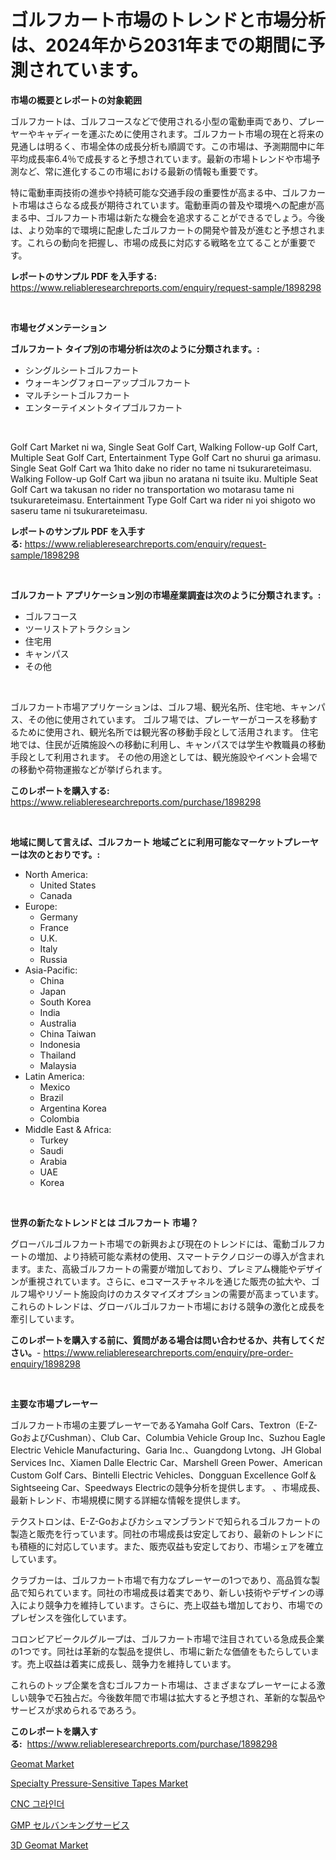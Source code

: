 <p><h1>ゴルフカート市場のトレンドと市場分析は、2024年から2031年までの期間に予測されています。</h1></p><p><strong>市場の概要とレポートの対象範囲</strong></p>
<p><p>ゴルフカートは、ゴルフコースなどで使用される小型の電動車両であり、プレーヤーやキャディーを運ぶために使用されます。ゴルフカート市場の現在と将来の見通しは明るく、市場全体の成長分析も順調です。この市場は、予測期間中に年平均成長率6.4％で成長すると予想されています。最新の市場トレンドや市場予測など、常に進化するこの市場における最新の情報も重要です。</p><p>特に電動車両技術の進歩や持続可能な交通手段の重要性が高まる中、ゴルフカート市場はさらなる成長が期待されています。電動車両の普及や環境への配慮が高まる中、ゴルフカート市場は新たな機会を追求することができるでしょう。今後は、より効率的で環境に配慮したゴルフカートの開発や普及が進むと予想されます。これらの動向を把握し、市場の成長に対応する戦略を立てることが重要です。</p></p>
<p><strong>レポートのサンプル PDF を入手する:</strong> <a href="https://www.reliableresearchreports.com/enquiry/request-sample/1898298">https://www.reliableresearchreports.com/enquiry/request-sample/1898298</a></p>
<p>&nbsp;</p>
<p><strong>市場セグメンテーション</strong></p>
<p><strong>ゴルフカート タイプ別の市場分析は次のように分類されます。:</strong></p>
<p><ul><li>シングルシートゴルフカート</li><li>ウォーキングフォローアップゴルフカート</li><li>マルチシートゴルフカート</li><li>エンターテイメントタイプゴルフカート</li></ul></p>
<p>&nbsp;</p>
<p><p>Golf Cart Market ni wa, Single Seat Golf Cart, Walking Follow-up Golf Cart, Multiple Seat Golf Cart, Entertainment Type Golf Cart no shurui ga arimasu. Single Seat Golf Cart wa 1hito dake no rider no tame ni tsukurareteimasu. Walking Follow-up Golf Cart wa jibun no aratana ni tsuite iku. Multiple Seat Golf Cart wa takusan no rider no transportation wo motarasu tame ni tsukurareteimasu. Entertainment Type Golf Cart wa rider ni yoi shigoto wo saseru tame ni tsukurareteimasu.</p></p>
<p><strong>レポートのサンプル PDF を入手する:</strong>&nbsp;<a href="https://www.reliableresearchreports.com/enquiry/request-sample/1898298">https://www.reliableresearchreports.com/enquiry/request-sample/1898298</a></p>
<p>&nbsp;</p>
<p><strong> ゴルフカート アプリケーション別の市場産業調査は次のように分類されます。:</strong></p>
<p><ul><li>ゴルフコース</li><li>ツーリストアトラクション</li><li>住宅用</li><li>キャンパス</li><li>その他</li></ul></p>
<p>&nbsp;</p>
<p><p>ゴルフカート市場アプリケーションは、ゴルフ場、観光名所、住宅地、キャンパス、その他に使用されています。 ゴルフ場では、プレーヤーがコースを移動するために使用され、観光名所では観光客の移動手段として活用されます。 住宅地では、住民が近隣施設への移動に利用し、キャンパスでは学生や教職員の移動手段として利用されます。 その他の用途としては、観光施設やイベント会場での移動や荷物運搬などが挙げられます。</p></p>
<p><strong>このレポートを購入する:</strong>&nbsp; <a href="https://www.reliableresearchreports.com/purchase/1898298">https://www.reliableresearchreports.com/purchase/1898298</a></p>
<p>&nbsp;</p>
<p><strong>地域に関して言えば、ゴルフカート 地域ごとに利用可能なマーケットプレーヤーは次のとおりです。:</strong></p>
<p><ul>
    <li>
        North America:
        <ul>
            <li>United States</li>
            <li>Canada</li>
        </ul>
    </li>
    <li>
        Europe:
        <ul>
            <li>Germany</li>
            <li>France</li>
            <li>U.K.</li>
            <li>Italy</li>
            <li>Russia</li>
        </ul>
    </li>
    <li>
        Asia-Pacific:
        <ul>
            <li>China</li>
            <li>Japan</li>
            <li>South Korea</li>
            <li>India</li>
            <li>Australia</li>
            <li>China Taiwan</li>
            <li>Indonesia</li>
            <li>Thailand</li>
            <li>Malaysia</li>
        </ul>
    </li>
    <li>
        Latin America:
        <ul>
            <li>Mexico</li>
            <li>Brazil</li>
            <li>Argentina Korea</li>
            <li>Colombia</li>
        </ul>
    </li>
    <li>
        Middle East & Africa:
        <ul>
            <li>Turkey</li>
            <li>Saudi</li>
            <li>Arabia</li>
            <li>UAE</li>
            <li>Korea</li>
        </ul>
    </li>
    </ul></p>
<p>&nbsp;</p>
<p><strong>世界の新たなトレンドとは ゴルフカート 市場？</strong></p>
<p><p>グローバルゴルフカート市場での新興および現在のトレンドには、電動ゴルフカートの増加、より持続可能な素材の使用、スマートテクノロジーの導入が含まれます。また、高級ゴルフカートの需要が増加しており、プレミアム機能やデザインが重視されています。さらに、eコマースチャネルを通じた販売の拡大や、ゴルフ場やリゾート施設向けのカスタマイズオプションの需要が高まっています。これらのトレンドは、グローバルゴルフカート市場における競争の激化と成長を牽引しています。</p></p>
<p><strong>このレポートを購入する前に、質問がある場合は問い合わせるか、共有してください。</strong>- <a href="https://www.reliableresearchreports.com/enquiry/pre-order-enquiry/1898298">https://www.reliableresearchreports.com/enquiry/pre-order-enquiry/1898298</a></p>
<p>&nbsp;</p>
<p><strong>主要な市場プレーヤー</strong></p>
<p><p>ゴルフカート市場の主要プレーヤーであるYamaha Golf Cars、Textron（E-Z-GoおよびCushman）、Club Car、Columbia Vehicle Group Inc、Suzhou Eagle Electric Vehicle Manufacturing、Garia Inc.、Guangdong Lvtong、JH Global Services Inc、Xiamen Dalle Electric Car、Marshell Green Power、American Custom Golf Cars、Bintelli Electric Vehicles、Dongguan Excellence Golf＆Sightseeing Car、Speedways Electricの競争分析を提供します。 、市場成長、最新トレンド、市場規模に関する詳細な情報を提供します。</p><p>テクストロンは、E-Z-Goおよびカシュマンブランドで知られるゴルフカートの製造と販売を行っています。同社の市場成長は安定しており、最新のトレンドにも積極的に対応しています。また、販売収益も安定しており、市場シェアを確立しています。</p><p>クラブカーは、ゴルフカート市場で有力なプレーヤーの1つであり、高品質な製品で知られています。同社の市場成長は着実であり、新しい技術やデザインの導入により競争力を維持しています。さらに、売上収益も増加しており、市場でのプレゼンスを強化しています。</p><p>コロンビアビークルグループは、ゴルフカート市場で注目されている急成長企業の1つです。同社は革新的な製品を提供し、市場に新たな価値をもたらしています。売上収益は着実に成長し、競争力を維持しています。</p><p>これらのトップ企業を含むゴルフカート市場は、さまざまなプレーヤーによる激しい競争で石独占だ。今後数年間で市場は拡大すると予想され、革新的な製品やサービスが求められるであろう。</p></p>
<p><strong>このレポートを購入する:</strong>&nbsp;&nbsp;<a href="https://www.reliableresearchreports.com/purchase/1898298">https://www.reliableresearchreports.com/purchase/1898298</a></p>
<p><p><a href="https://github.com/luckyshygirl/Market-Research-Report-List-3/blob/main/geomat-market.md">Geomat Market</a></p><p><a href="https://issuu.com/reportprime-2/docs/specialty-pressure-sensitive-tapes-market-size-203">Specialty Pressure-Sensitive Tapes Market</a></p><p><a href="https://github.com/vsnao330707/Market-Research-Report-List-1/blob/main/9007352193839.md">CNC 그라인더</a></p><p><a href="https://github.com/zjkmgcs938405/Market-Research-Report-List-1/blob/main/8935366194145.md">GMP セルバンキングサービス</a></p><p><a href="https://github.com/vimar16th/Market-Research-Report-List-3/blob/main/3d-geomat-market.md">3D Geomat Market</a></p></p>